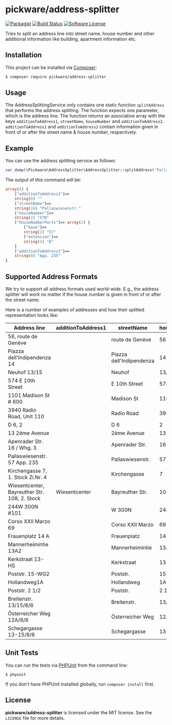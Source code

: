 # pickware/address-splitter

[![Packagist](https://img.shields.io/packagist/v/viison/address-splitter.svg?style=flat-square)](https://packagist.org/packages/viison/address-splitter) [![Build Status](https://img.shields.io/travis/VIISON/AddressSplitting.svg?style=flat-square)](https://travis-ci.org/VIISON/AddressSplitting) [![Software License](https://img.shields.io/badge/license-MIT-brightgreen.svg?style=flat-square)](LICENSE)

Tries to split an address line into street name, house number and other additional information like building,
apartment information etc.

## Installation

This project can be installed via [Composer](https://getcomposer.org/):

``` bash
$ composer require pickware/address-splitter
```

## Usage
The AddressSplittingService only contains one static function `splitAddress` that performs the address splitting.
The function expects one parameter, which is the address line. The function returns an associative array with the
keys `additionToAddress1`, `streetName`, `houseNumber` and `additionToAddress2`. `additionToAddress1` and `additionToAddress2`
contain information given in front of or after the street name & house number, respectively.

## Example
You can use the address splitting service as follows:

```php
var_dump(\Pickware\AddressSplitter\AddressSplitter::splitAddress('Pallaswiesenstr. 57B App. 235'));
```

The output of this command will be:

```php
array(4) {
	["additionToAddress1"]=>
	string(0) ""
	["streetName"]=>
	string(16) "Pallaswiesenstr."
	["houseNumber"]=>
	string(2) "57B"
	["houseNumberParts"]=> array(2) {
	    ["base"]=>
	    string(2) "57"
	    ["extension"]=>
	    string(1) "B"    
	}
	["additionToAddress2"]=>
	string(8) "App. 235"
}
```

## Supported Address Formats
We try to support all address formats used world-wide. E.g., the address splitter will work no matter if the house number
is given in front of or after the street name.

Here is a number of examples of addresses and how their splitted representation looks like:

| Address line                                 | additionToAddress1 |  streetName              | houseNumber | base | extension | additionToAddress2 |
|----------------------------------------------|--------------------|--------------------------|-------------|------|-----------|--------------------|
| 56, route de Genève                          |                    | route de Genève          | 56          | 56   |           |                    |
| Piazza dell'Indipendenza 14                  |                    | Piazza dell'Indipendenza | 14          | 14   |           |                    |
| Neuhof 13/15                                 |                    | Neuhof                   | 13/15       | 13   | 15        |                    |
| 574 E 10th Street                            |                    | E 10th Street            | 574         | 574  |           |                    |
| 1101 Madison St # 600                        |                    | Madison St               | 1101        | 1101 |           | # 600              |
| 3940 Radio Road, Unit 110                    |                    | Radio Road               | 3940        | 3940 |           | Unit 110           |
| D 6, 2                                       |                    | D 6                      | 2           | 2    |           |                    |
| 13 2ème Avenue                               |                    | 2ème Avenue              | 13          | 13   |           |                    |
| Apenrader Str. 16 / Whg. 3                   |                    | Apenrader Str.           | 16          | 16   |           | Whg. 3             |
| Pallaswiesenstr. 57 App. 235                 |                    | Pallaswiesenstr.         | 57          | 57   |           | App. 235           |
| Kirchengasse 7, 1. Stock Zi.Nr. 4            |                    | Kirchengasse             | 7           | 7    |           | 1. Stock Zi.Nr. 4  |
| Wiesentcenter, Bayreuther Str. 108, 2. Stock | Wiesentcenter      | Bayreuther Str.          | 108         | 108  |           | 2. Stock           |
| 244W 300N #101                               |                    | W 300N                   | 244         | 244  |           | #101               |
| Corso XXII Marzo 69                          |                    | Corso XXII Marzo         | 69          | 69   |           |                    |
| Frauenplatz 14 A                             |                    | Frauenplatz              | 14 A        | 14   | A         |                    |
| Mannerheimintie 13A2                         |                    | Mannerheimintie          | 13A2        | 13   | A2        |                    |
| Kerkstraat 13-HS                             |                    | Kerkstraat               | 13-HS       | 13   | HS        |                    |
| Poststr. 15-WG2                              |                    | Poststr.                 | 15-WG2      | 15   |  WG2      |                    |
| Hollandweg1A                                 |                    | Hollandweg               | 1A          | 1    | A         |                    |
| Poststr. 2 1/2                               |                    | Poststr.                 | 2 1/2       | 2    | 1/2       |                    |
| Breitenstr. 13/15/8/6                        |                    | Breitenstr.              | 13/15/8/6   | 13   | 13/15/8/6 |                    |
| Österreicher Weg 12A/8/6                     |                    | Österreicher Weg         | 12A/8/6     | 12   | A/8/6     |                    |
| Schegargasse 13-15/8/6                       |                    | Schegargasse             | 13-15/8/6   | 13   | 15/8/6    |                    |

## Unit Tests

You can run the tests via [PHPUnit](https://phpunit.de/) from the command line:

```
$ phpunit
```

If you don't have PHPUnit installed globally, run `composer install` first.

## License ##

**pickware/address-splitter** is licensed under the MIT license.  See the `LICENSE` file for more details.


